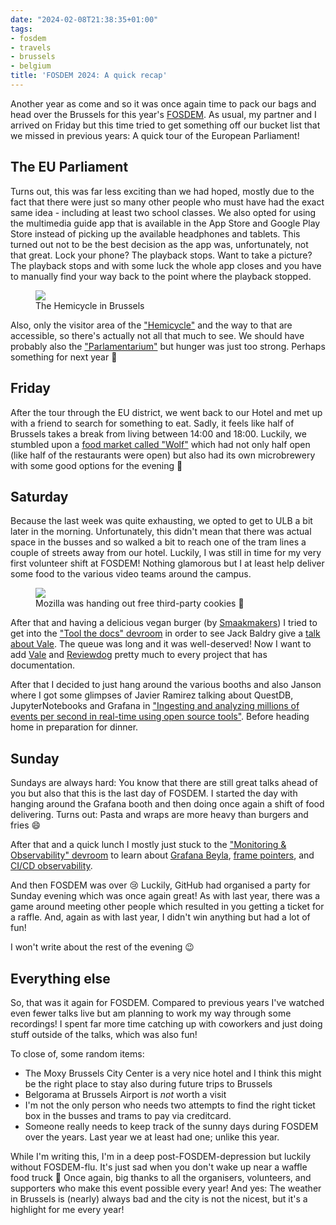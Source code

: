 ```yaml
---
date: "2024-02-08T21:38:35+01:00"
tags:
- fosdem
- travels
- brussels
- belgium
title: 'FOSDEM 2024: A quick recap'
---
```


Another year as come and so it was once again time to pack our bags and head over the Brussels for this year's [FOSDEM](https://fosdem.org/2024/). As usual, my partner and I arrived on Friday but this time tried to get something off our bucket list that we missed in previous years: A quick tour of the European Parliament! 

## The EU Parliament

Turns out, this was far less exciting than we had hoped, mostly due to the fact that there were just so many other people who must have had the exact same idea - including at least two school classes. We also opted for using the multimedia guide app that is available in the App Store and Google Play Store instead of picking up the available headphones and tablets. This turned out not to be the best decision as the app was, unfortunately, not that great. Lock your phone? The playback stops. Want to take a picture? The playback stops and with some luck the whole app closes and you have to manually find your way back to the point where the playback stopped.

<figure>
<img src="https://zerokspot.com/api/photos/2024/02/08/IMG_1649.jpeg?profile=1024">
<figcaption>The Hemicycle in Brussels</figcaption>
</figure>

Also, only the visitor area of the ["Hemicycle"](https://visiting.europarl.europa.eu/en/visitor-offer/brussels/hemicycle) and the way to that are accessible, so there's actually not all that much to see. We should have probably also the ["Parlamentarium"](https://visiting.europarl.europa.eu/en/visitor-offer/brussels/parlamentarium) but hunger was just too strong. Perhaps something for next year 🙂

## Friday

After the tour through the EU district, we went back to our Hotel and met up with a friend to search for something to eat. Sadly, it feels like half of Brussels takes a break from living between 14:00 and 18:00. Luckily, we stumbled upon a [food market called "Wolf"](https://wolf.be/) which had not only half open (like half of the restaurants were open) but also had its own microbrewery with some good options for the evening 🙂
## Saturday

Because the last week was quite exhausting, we opted to get to ULB a bit later in the morning. Unfortunately, this didn't mean that there was actual space in the busses and so walked a bit to reach one of the tram lines a couple of streets away from our hotel. Luckily, I was still in time for my very first volunteer shift at FOSDEM! Nothing glamorous but I at least help deliver some food to the various video teams around the campus.

<figure>
<img src="https://zerokspot.com/api/photos/2024/02/08/IMG_1669.jpeg?profile=1024">
<figcaption>Mozilla was handing out free third-party cookies 🍪</figcaption>
</figure>

After that and having a delicious vegan burger (by [Smaakmakers](https://www.smaakmakers.eu/)) I tried to get into the ["Tool the docs" devroom](https://fosdem.org/2024/schedule/track/tool-the-docs/) in order to see Jack Baldry give a [talk about Vale](https://fosdem.org/2024/schedule/event/fosdem-2024-2471-style-as-code-using-open-source-tooling-to-codify-technical-documentation-style/). The queue was long and it was well-deserved! Now I want to add [Vale](https://vale.sh/) and [Reviewdog](https://github.com/reviewdog/reviewdog) pretty much to every project that has documentation.

After that I decided to just hang around the various booths and also Janson where I got some glimpses of Javier Ramirez talking about QuestDB, JupyterNotebooks and Grafana in ["Ingesting and analyzing millions of events per second in real-time using open source tools"](https://fosdem.org/2024/schedule/event/fosdem-2024-2871-ingesting-and-analyzing-millions-of-events-per-second-in-real-time-using-open-source-tools/). Before heading home in preparation for dinner.

## Sunday

Sundays are always hard: You know that there are still great talks ahead of you but also that this is the last day of FOSDEM. I started the day with hanging around the Grafana booth and then doing once again a shift of food delivering. Turns out: Pasta and wraps are more heavy than burgers and fries 😄

After that and a quick lunch I mostly just stuck to the ["Monitoring & Observability" devroom](https://fosdem.org/2024/schedule/track/monitoring-observability/) to learn about [Grafana Beyla](https://fosdem.org/2024/schedule/event/fosdem-2024-3499-implementing-distributed-traces-with-ebpf/), [frame pointers](https://fosdem.org/2024/schedule/event/fosdem-2024-3513-what-s-possible-in-observability-when-we-have-frame-pointers/), and [CI/CD observability](https://fosdem.org/2024/schedule/event/fosdem-2024-3262-what-is-ci-cd-observability-and-how-to-bring-observability-to-ci-cd-pipelines-/). 

And then FOSDEM was over 😢 Luckily, GitHub had organised a party for Sunday evening which was once again great! As with last year, there was a game around meeting other people which resulted in you getting a ticket for a raffle. And, again as with last year, I didn't win anything but had a lot of fun!

I won't write about the rest of the evening 😉

## Everything else

So, that was it again for FOSDEM. Compared to previous years I've watched even fewer talks live but am planning to work my way through some recordings! I spent far more time catching up with coworkers and just doing stuff outside of the talks, which was also fun!

To close of, some random items:

- The Moxy Brussels City Center is a very nice hotel and I think this might be the right place to stay also during future trips to Brussels
- Belgorama at Brussels Airport is *not* worth a visit
- I'm not the only person who needs two attempts to find the right ticket box in the busses and trams to pay via creditcard.
- Someone really needs to keep track of the sunny days during FOSDEM over the years. Last year we at least had one; unlike this year.

While I'm writing this, I'm in a deep post-FOSDEM-depression but luckily without FOSDEM-flu. It's just sad when you don't wake up near a waffle food truck 🙈 Once again, big thanks to all the organisers, volunteers, and supporters who make this event possible every year! And yes: The weather in Brussels is (nearly) always bad and the city is not the nicest, but it's a highlight for me every year!

